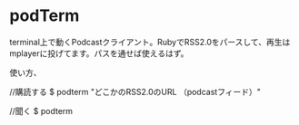 podTerm
===============

terminal上で動くPodcastクライアント。RubyでRSS2.0をパースして、再生はmplayerに投げてます。パスを通せば使えるはず。

使い方、

//購読する
$ podterm "どこかのRSS2.0のURL （podcastフィード）"

//聞く
$ podterm
